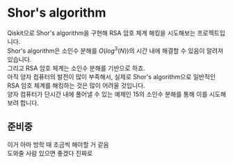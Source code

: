 # Shor's algorithm
Qiskit으로 Shor's algorithm을 구현해 RSA 암호 체계 해킹을 시도해보는 프로젝트입니다.   
Shor's algorithm은 소인수 분해를 $O(log^3(N))$의 시간 내에 해결할 수 있음이 알려져 있습니다.   
그리고 RSA 암호 체계는 소인수 분해를 기반으로 하죠.   
아직 양자 컴퓨터의 발전이 많이 부족해서, 실제로 Shor's algorithm으로 일반적인 RSA 암호 체계를 해킹하는 것은 많이 어려울 것입니다.   
양자 컴퓨터가 단시간 내에 풀어낼 수 있는 예제인 15의 소인수 분해를 통해 이를 시도해보려 합니다.   

## 준비중
이거 아마 방학 때 조금씩 해야할 거 같음   
도와줄 사람 있으면 좋겠다 진짜로
